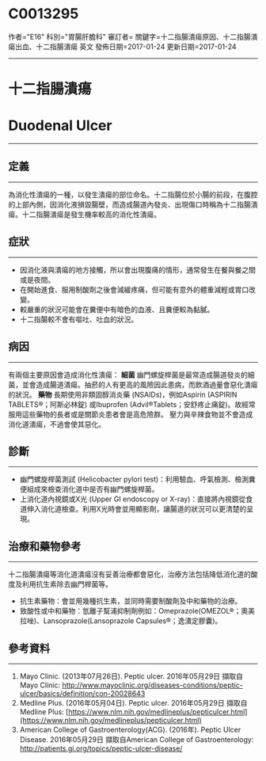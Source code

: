 # C0013295
作者="E16"
科別="胃腸肝膽科"
審訂者=
關鍵字=十二指腸潰瘍原因、十二指腸潰瘍出血、十二指腸潰瘍 英文
發佈日期=2017-01-24
更新日期=2017-01-24

----------
# 十二指腸潰瘍 
# Duodenal Ulcer
----------
## 定義
----------

為消化性潰瘍的一種，以發生潰瘍的部位命名。十二指腸位於小腸的前段，在腹腔的上部內側，因消化液損毀腸壁，而造成腸道內發炎、出現傷口時稱為十二指腸潰瘍。十二指腸潰瘍是發生機率較高的消化性潰瘍。

## 症狀
----------
- 因消化液與潰瘍的地方接觸，所以會出現腹痛的情形，通常發生在餐與餐之間或是夜間。
- 在開始進食、服用制酸劑之後會減緩疼痛，但可能有意外的體重減輕或胃口改變。
- 較嚴重的狀況可能會在糞便中有暗色的血液、且糞便較為黏膩。
- 十二指腸較不會有嘔吐、吐血的狀況。
## 病因
----------

有兩個主要原因會造成消化性潰瘍：
**細菌**
幽門螺旋桿菌是最常造成腸道發炎的細菌，並會造成腸道潰瘍。抽菸的人有更高的風險因此患病，而飲酒過量會惡化潰瘍的狀況。
**藥物**
長期使用非類固醇消炎藥 (NSAIDs)，例如Aspirin (ASPIRIN TABLETS®；阿斯必林錠) 或Ibuprofen (Advil®Tablets；安舒疼止痛錠)。故經常服用這些藥物的長者或是關節炎患者會是高危險群。
壓力與辛辣食物並不會造成消化道潰瘍，不過會使其惡化。

## 診斷
----------
- 幽門螺旋桿菌測試 (Helicobacter pylori test)：利用驗血、呼氣檢測、檢測糞便組成來檢查消化道中是否有幽門螺旋桿菌。
- 上消化道內視鏡或X光 (Upper GI endoscopy or X-ray)：直接將內視鏡從食道伸入消化道檢查。利用X光時會並用顯影劑，讓腸道的狀況可以更清楚的呈現。
## 治療和藥物參考
----------

十二指腸潰瘍等消化道潰瘍沒有妥善治療都會惡化，治療方法包括降低消化道的酸度及利用抗生素除去幽門桿菌等。

- 抗生素藥物：會並用幾種抗生素，並同時需要制酸劑及中和藥物的治療。
- 致酸性或中和藥物：氫離子幫浦抑制劑例如：Omeprazole(OMEZOL®；奧美拉唑)、Lansoprazole(Lansoprazole Capsules®；逸潰定膠囊)。 
## 參考資料
----------
1. Mayo Clinic. (2013年07月26日). Peptic ulcer. 2016年05月29日 擷取自 Mayo Clinic:
  http://www.mayoclinic.org/diseases-conditions/peptic-ulcer/basics/definition/con-20028643
2. Medline Plus. (2016年05月04日). Peptic ulcer. 2016年05月29日 擷取自Medline Plus:
  [https://www.nlm.nih.gov/medlineplus/pepticulcer.html](https://www.nlm.nih.gov/medlineplus/pepticulcer.html)
3. American College of Gastroenterology(ACG). (2016年). Peptic Ulcer Disease. 2016年05月29日 擷取自American College of Gastroenterology: 
  http://patients.gi.org/topics/peptic-ulcer-disease/

